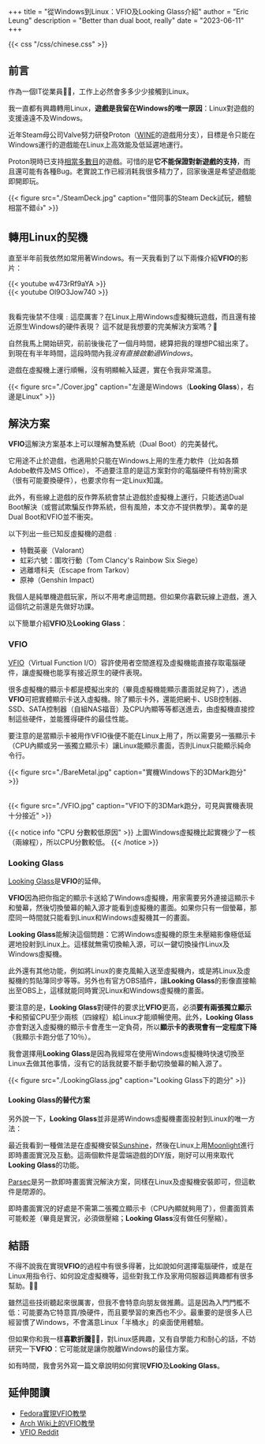 +++
title = "從Windows到Linux：VFIO及Looking Glass介紹"
author = "Eric Leung"
description = "Better than dual boot, really"
date = "2023-06-11"
+++

{{< css "/css/chinese.css" >}}

## 前言

作為一個IT從業員:technologist:，工作上必然會多多少少接觸到Linux。

我一直都有興趣轉用Linux，**遊戲是我留在Windows的唯一原因**：Linux對遊戲的支援遠遠不及Windows。

近年Steam母公司Valve努力研發Proton（[WINE](https://www.winehq.org/)的遊戲用分支），目標是令只能在Windows運行的遊戲能在Linux上高效能及低延遲地運行。

Proton現時已支持[相當多數目](https://www.protondb.com/)的遊戲。可惜的是**它不能保證對新遊戲的支持**，而且還可能有各種Bug。老實說工作已經消耗我很多精力了，回家後還是希望遊戲能即開即玩。

{{< figure src="./SteamDeck.jpg" caption="借同事的Steam Deck試玩，體驗相當不錯:thumbsup:" >}}

## 轉用Linux的契機

直至半年前我依然如常用著Windows。有一天我看到了以下兩條介紹**VFIO**的影片：

{{< youtube w473rRf9aYA >}}
\
{{< youtube Ol9O3Jow740 >}}

\
我看完後禁不住嘆﹕這麼厲害？在Linux上用Windows虛擬機玩遊戲，而且還有接近原生Windows的硬件表現？
這不就是我想要的完美解決方案嗎？:star_struck:

自然我馬上開始研究，前前後後花了一個月時間，總算把我的理想PC組出來了。到現在有半年時間，這段時間內我*沒有直接啟動過Windows*。

遊戲在虛擬機上運行順暢，沒有明顯輸入延遲，實在令我非常滿意。

{{< figure src="./Cover.jpg" caption="左邊是Windows（**Looking Glass**），右邊是Linux" >}}

## 解決方案

**VFIO**這解決方案基本上可以理解為雙系統（Dual Boot）的完美替代。

它用途不止於遊戲，也適用於只能在Windows上用的生產力軟件（比如各類Adobe軟件及MS Office），
不過要注意的是這方案對你的電腦硬件有特別需求（很有可能要換硬件），也要求你有一定Linux知識。

此外，有些線上遊戲的反作弊系統會禁止遊戲於虛擬機上運行，只能透過Dual Boot解決（或嘗試欺騙反作弊系統，但有風險，本文亦不提供教學）。萬幸的是Dual Boot和VFIO並不衝突。

以下列出一些已知反虛擬機的遊戲﹕

- 特戰英豪（Valorant）
- 虹彩六號：圍攻行動（Tom Clancy's Rainbow Six Siege）
- 逃離塔科夫（Escape from Tarkov）
- 原神（Genshin Impact）

我個人是純單機遊戲玩家，所以不用考慮這問題。但如果你喜歡玩線上遊戲，進入這個坑之前還是先做好功課。

以下簡單介紹**VFIO**及**Looking Glass**：

### VFIO

[VFIO](https://docs.kernel.org/driver-api/vfio.html)（Virtual Function I/O）容許使用者空間進程及虛擬機能直接存取電腦硬件，讓虛擬機也能享有接近原生的硬件表現。

很多虛擬機的顯示卡都是模擬出來的（畢竟虛擬機能顯示畫面就足夠了），透過**VFIO**可把實體顯示卡送入虛擬機。除了顯示卡外，還能把網卡、USB控制器、SSD、SATA控制器（自組NAS福音）及CPU內顯等等都送進去，由虛擬機直接控制這些硬件，並能獲得硬件的最佳性能。

要注意的是當顯示卡被用作VFIO後便不能在Linux上用了，所以需要另一張顯示卡（CPU內顯或另一張獨立顯示卡）讓Linux能顯示畫面，否則Linux只能顯示純命令行。

{{< figure src="./BareMetal.jpg" caption="實機Windows下的3DMark跑分" >}}

\
{{< figure src="./VFIO.jpg" caption="VFIO下的3DMark跑分，可見與實機表現十分接近" >}}

{{< notice info "CPU 分數較低原因" >}}
上圖Windows虛擬機比起實機少了一核（兩線程），所以CPU分數較低。
 {{< /notice >}}

### Looking Glass

[Looking Glass](https://looking-glass.io/)是**VFIO**的延伸。

**VFIO**因為把你指定的顯示卡送給了Windows虛擬機，用家需要另外連接這顯示卡和螢幕，然後切換螢幕的輸入源才能看到虛擬機的畫面。如果你只有一個螢幕，那麼同一時間就只能看到Linux和Windows虛擬機其一的畫面。

**Looking Glass**能解決這個問題：它將Windows虛擬機的原生未壓縮影像極低延遲地投射到Linux上。這樣就無需切換輸入源，可以一鍵切換操作Linux及Windows虛擬機。

此外還有其他功能，例如將Linux的麥克風輸入送至虛擬機內，或是將Linux及虛擬機的剪貼簿同步等等。另外也有官方OBS插件，讓**Looking Glass**的影像直接輸出至OBS上，這樣就能同時實況Linux和Windows虛擬機的畫面。

要注意的是，**Looking Glass**對硬件的要求比**VFIO**更高，必須**要有兩張獨立顯示卡**和預留CPU至少兩核（四線程）給Linux才能順暢使用。此外，**Looking Glass**亦會對送入虛擬機的顯示卡會產生一定負荷，所以**顯示卡的表現會有一定程度下降**（我顯示卡跑分低了10％）。

我會選擇用**Looking Glass**是因為我經常在使用Windows虛擬機時快速切換至Linux去做其他事情，沒有它的話我就要不斷手動切換螢幕的輸入源了。

{{< figure src="./LookingGlass.jpg" caption="Looking Glass下的跑分" >}}

#### Looking Glass的替代方案

另外說一下，**Looking Glass**並非是將Windows虛擬機畫面投射到Linux的唯一方法：

最近我看到一種做法是在虛擬機安裝[Sunshine](https://github.com/LizardByte/Sunshine)，然後在Linux上用[Moonlight](https://github.com/moonlight-stream/moonlight-qt)進行即時畫面實況及互動。這兩個軟件是雲端遊戲的DIY版，剛好可以用來取代**Looking Glass**的功能。

[Parsec](https://parsec.app/)是另一款即時畫面實況解決方案，同樣在Linux及虛擬機安裝即可，但這軟件是閉源的。

即時畫面實況的好處是不需第二張獨立顯示卡（CPU內顯就夠用了），但畫面質素可能較差（畢竟是實況，必須做壓縮；**Looking Glass**沒有做任何壓縮）。

## 結語

不得不說我在實現**VFIO**的過程中有很多得著，比如說如何選擇電腦硬件，或是在Linux用指令行、如何設定虛擬機等，這些對我工作及家用伺服器這興趣都有很多幫助。:ok_man:

雖然這些技術聽起來很厲害，但我不會特意向朋友做推薦。這是因為入門門檻不低：可能要為它特意買/換硬件，而且要學習的東西也不少。最重要的是很多人已經習慣了Windows，不會滿意Linux「半桶水」的桌面使用體驗。

但如果你和我一樣**喜歡折騰**:mechanic:，對Linux感興趣，又有自學能力和耐心的話，不妨研究一下**VFIO**：它可能就是讓你脫離Windows的最佳方案。

如有時間，我會另外寫一篇文章說明如何實現**VFIO**及**Looking Glass**。

## 延伸閱讀

- [Fedora實現VFIO教學](https://vfio.blogspot.com/2015/05/vfio-gpu-how-to-series-part-1-hardware.html)
- [Arch Wiki上的VFIO教學](https://wiki.archlinux.org/title/PCI_passthrough_via_OVMF)
- [VFIO Reddit](https://www.reddit.com/r/VFIO/)
